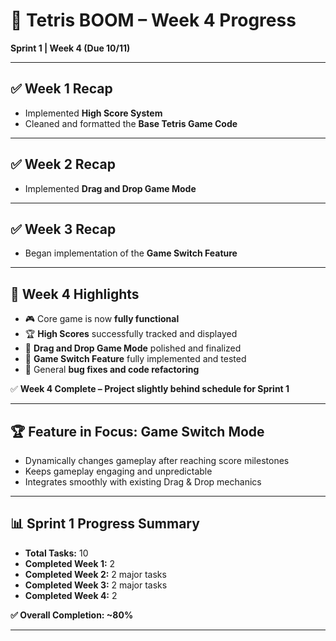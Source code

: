 # 📅 Tetris BOOM – Week 4 Progress  
**Sprint 1 | Week 4 (Due 10/11)**  

---

## ✅ Week 1 Recap  
- Implemented **High Score System**  
- Cleaned and formatted the **Base Tetris Game Code**

---

## ✅ Week 2 Recap  
- Implemented **Drag and Drop Game Mode**

---

## ✅ Week 3 Recap  
- Began implementation of the **Game Switch Feature**

---

## 📌 Week 4 Highlights  
- 🎮 Core game is now **fully functional**  
- 🏆 **High Scores** successfully tracked and displayed  
- 🚀 **Drag and Drop Game Mode** polished and finalized  
- 🔄 **Game Switch Feature** fully implemented and tested  
- 🐛 General **bug fixes and code refactoring**

✅ **Week 4 Complete – Project slightly behind schedule for Sprint 1**

---

## 🏆 Feature in Focus: Game Switch Mode  
- Dynamically changes gameplay after reaching score milestones  
- Keeps gameplay engaging and unpredictable  
- Integrates smoothly with existing Drag & Drop mechanics  

---

## 📊 Sprint 1 Progress Summary  
- **Total Tasks:** 10  
- **Completed Week 1:** 2
- **Completed Week 2:** 2 major tasks  
- **Completed Week 3:** 2 major tasks  
- **Completed Week 4:** 2

**✅ Overall Completion: ~80%**

---